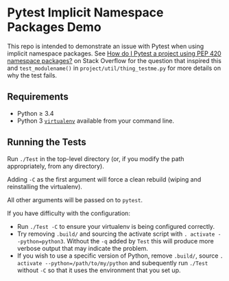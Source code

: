 Pytest Implicit Namespace Packages Demo
=======================================

This repo is intended to demonstrate an issue with Pytest when using
implicit namespace packages. See [How do I Pytest a project using
PEP 420 namespace packages?][so-50174130] on Stack Overflow for the
question that inspired this and `test_modulename()` in
`project/util/thing_testme.py` for more details on why the test fails.


Requirements
------------

* Python ≥ 3.4
* Python 3 [`virtualenv`] available from your command line.


Running the Tests
-----------------

Run `./Test` in the top-level directory (or, if you modify the
path appropriately, from any directory).

Adding `-C` as the first argument will force a clean rebuild (wiping
and reinstalling the virtualenv).

All other arguments will be passed on to `pytest`.

If you have difficulty with the configuration:
* Run `./Test -C` to ensure your virtualenv is being configured
  correctly.
* Try removing `.build/` and sourcing the activate script with
  `. activate --python=python3`. Without the `-q` added by `Test` this
  will produce more verbose output that may indicate the problem.
* If you wish to use a specific version of Python, remove `.build/`,
  source `. activate --python=/path/to/my/python` and subequently run
  `./Test` without `-C` so that it uses the environment that you set up.


[`virtualenv`]: https://pypi.org/project/virtualenv/
[so-50174130]: https://stackoverflow.com/q/50174130/107294
